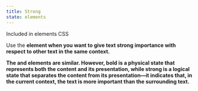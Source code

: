 ```yaml
---
title: Strong
state: elements
---
```

Included in elements CSS


Use the <strong> element when you want to give text strong importance with respect to other text in the same context.


The <b> and <strong> elements are similar. However, bold is a physical state that represents both the content and its presentation, while strong is a logical state that separates the content from its presentation—it indicates that, in the current context, the text is more important than the surrounding text.
